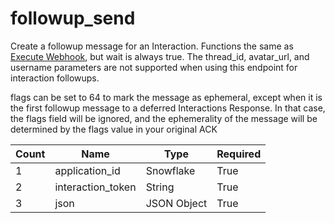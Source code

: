 # followup_send
Create a followup message for an Interaction. Functions the same as [Execute Webhook](https://discord.com/developers/docs/resources/webhook#execute-webhook), but wait is always true. The thread_id, avatar_url, and username parameters are not supported when using this endpoint for interaction followups.

flags can be set to 64 to mark the message as ephemeral, except when it is the first followup message to a deferred Interactions Response. In that case, the flags field will be ignored, and the ephemerality of the message will be determined by the flags value in your original ACK

Count | Name | Type | Required        
----|----|----|---- 
1 | application_id | Snowflake | True
2 | interaction_token | String | True
3 | json | JSON Object | True